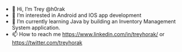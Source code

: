 - 👋 Hi, I’m Trey @h0rak
- 👀 I’m interested in Android and IOS app development
- 🌱 I’m currently learning Java by building an Inventory Management System application.
- 📫 How to reach me https://www.linkedin.com/in/treyhorak/ or https://twitter.com/treyhorak

<!---
h0rak/h0rak is a ✨ special ✨ repository because its `README.md` (this file) appears on your GitHub profile.
You can click the Preview link to take a look at your changes.
--->
